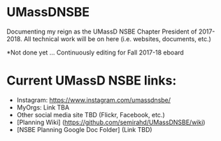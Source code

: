 # UMassDNSBE
Documenting my reign as the UMassD NSBE Chapter President of 2017-2018. All technical work will be on here (i.e. websites, documents, etc.)

*Not done yet ... Continuously editing for Fall 2017-18 eboard


# Current UMassD NSBE links:
- Instagram: https://www.instagram.com/umassdnsbe/
- MyOrgs: Link TBA
- Other social media site TBD (Flickr, Facebook, etc.)
- [Planning Wiki] (https://github.com/semirahd/UMassDNSBE/wiki)
- [NSBE Planning Google Doc Folder] (Link TBD)
